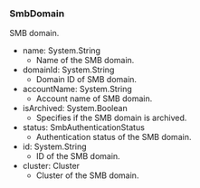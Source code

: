### SmbDomain
SMB domain.

- name: System.String
  - Name of the SMB domain.
- domainId: System.String
  - Domain ID of SMB domain.
- accountName: System.String
  - Account name of SMB domain.
- isArchived: System.Boolean
  - Specifies if the SMB domain is archived.
- status: SmbAuthenticationStatus
  - Authentication status of the SMB domain.
- id: System.String
  - ID of the SMB domain.
- cluster: Cluster
  - Cluster of the SMB domain.
